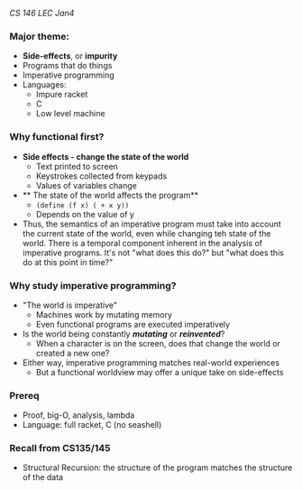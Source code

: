 _CS 146_ 
_LEC_
_Jan4_

### Major theme:
- **Side-effects**, or **impurity**
- Programs that do things
- Imperative programming
- Languages:
	- Impure racket
	- C
	- Low level machine

### Why functional first?
- **Side effects - change the state of the world**
	- Text printed to screen
	- Keystrokes collected from keypads
	- Values of variables change
- ** The state of the world affects the program**
	- `(define (f x) ( + x y))`
	- Depends on the value of y
- Thus, the semantics of an imperative program must take into account the current state of the world, even while changing teh state of the world. There is a temporal component inherent in the analysis of imperative programs. It's not "what does this do?" but "what does this do at this point in time?"


### Why study imperative programming?
- "The world is imperative"
	- Machines work by mutating memory
	- Even functional programs are executed imperatively
- Is the world being constantly _**mutating**_ or _**reinvented**_?
	- When a character is on the screen, does that change the world or created a new one?
- Either way, imperative programming matches real-world experiences
	- But a functional worldview may offer a unique take on side-effects

### Prereq
- Proof, big-O, analysis, lambda
- Language: full racket, C (no seashell)

### Recall from CS135/145
- Structural Recursion: the structure of the program matches the structure of the data










